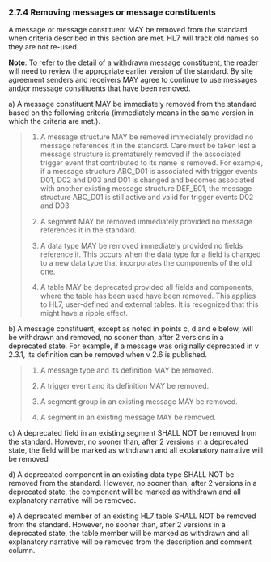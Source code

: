 ### 2.7.4 Removing messages or message constituents

A message or message constituent MAY be removed from the standard when criteria described in this section are met. HL7 will track old names so they are not re-used.

**Note**: To refer to the detail of a withdrawn message constituent, the reader will need to review the appropriate earlier version of the standard. By site agreement senders and receivers MAY agree to continue to use messages and/or message constituents that have been removed.

a) A message constituent MAY be immediately removed from the standard based on the following criteria (immediately means in the same version in which the criteria are met.).

> 1) A message structure MAY be removed immediately provided no message references it in the standard. Care must be taken lest a message structure is prematurely removed if the associated trigger event that contributed to its name is removed. For example, if a message structure ABC_D01 is associated with trigger events D01, D02 and D03 and D01 is changed and becomes associated with another existing message structure DEF_E01, the message structure ABC_D01 is still active and valid for trigger events D02 and D03.
>
> 2) A segment MAY be removed immediately provided no message references it in the standard.
>
> 3) A data type MAY be removed immediately provided no fields reference it. This occurs when the data type for a field is changed to a new data type that incorporates the components of the old one.
>
> 4) A table MAY be deprecated provided all fields and components, where the table has been used have been removed. This applies to HL7, user-defined and external tables. It is recognized that this might have a ripple effect.

b) A message constituent, except as noted in points c, d and e below, will be withdrawn and removed, no sooner than, after 2 versions in a deprecated state. For example, if a message was originally deprecated in v 2.3.1, its definition can be removed when v 2.6 is published.

> 1) A message type and its definition MAY be removed.
>
> 2) A trigger event and its definition MAY be removed.
>
> 3) A segment group in an existing message MAY be removed.
>
> 4) A segment in an existing message MAY be removed.

c) A deprecated field in an existing segment SHALL NOT be removed from the standard. However, no sooner than, after 2 versions in a deprecated state, the field will be marked as withdrawn and all explanatory narrative will be removed

d) A deprecated component in an existing data type SHALL NOT be removed from the standard. However, no sooner than, after 2 versions in a deprecated state, the component will be marked as withdrawn and all explanatory narrative will be removed.

e) A deprecated member of an existing HL7 table SHALL NOT be removed from the standard. However, no sooner than, after 2 versions in a deprecated state, the table member will be marked as withdrawn and all explanatory narrative will be removed from the description and comment column.
